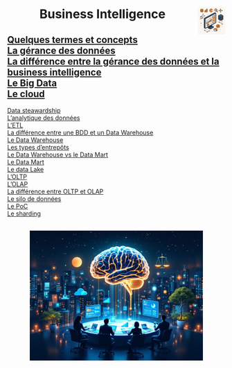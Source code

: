 <h1 align="center"><b>Business Intelligence</b> <a href="../"><img src="../assets/atomicBi.png" alt="Business intelligence" align="right" height="64"></a> </h1>

[Quelques termes et concepts](https://github.com/MiKL5/DS/blob/master/analysisIntro/intro/termsAndConcepts)  
[La gérance des données](https://github.com/MiKL5/artificialIntelligence/blob/master/docs/other/dataStewarding)  
[La différence entre la gérance des données et la business intelligence](https://github.com/MiKL5/artificialIntelligence/blob/master/docs/other/DSvsBI)  
[Le Big Data](https://github.com/MiKL5/artificialIntelligence/blob/master/docs/other/bigData)  
[Le cloud](cloud)  
-
[Data steawardship](dataStewardship)  
[L’analytique des données](dataAnalytics)  
[L’ETL](etl)  
[La différence entre une BDD et un Data Warehouse](bddVSdw)  
[Le Data Warehouse](dataWarehouse)  
[Les types d’entrepôts](dataWarehousetype)  
[Le Data Warehouse vs le Data Mart](dwDm)  
[Le Data Mart](dataMart)  
[Le data Lake](dataLake/)  
[L’OLTP](oltp)  
[L’OLAP](olap)  
[La différence entre OLTP et OLAP](oltpVsOlap)  
[Le silo de données](dataSilo)  
[Le PoC](poc)  
[Le sharding](sharding)  

<!-- ___
###### [**Probabilité statistiques pour la Data Science**](../productivityAndStatistics4DataScienceAndBusiness) <kbd>wip</kbd> -->

<div align="center"><br><a href="../"><img src="../assets/bi.jpg" width="400"></a></div>